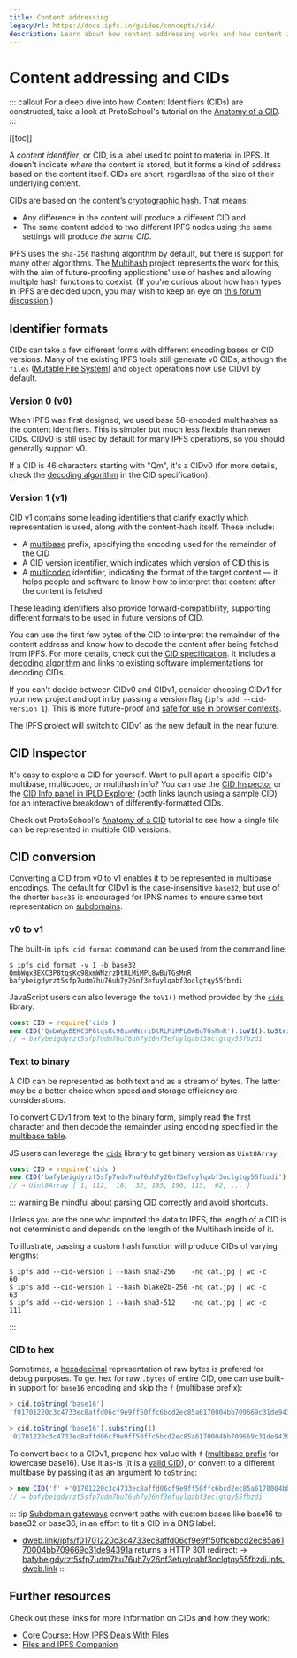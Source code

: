 ```yaml
---
title: Content addressing
legacyUrl: https://docs.ipfs.io/guides/concepts/cid/
description: Learn about how content addressing works and how content identifiers, or CIDs, play a crucial role in IPFS.
---
```


# Content addressing and CIDs

::: callout
For a deep dive into how Content Identifiers (CIDs) are constructed, take a look at ProtoSchool's tutorial on the [Anatomy of a CID](https://proto.school/anatomy-of-a-cid).
:::

[[toc]]

A _content identifier_, or CID, is a label used to point to material in IPFS. It doesn't indicate _where_ the content is stored, but it forms a kind of address based on the content itself. CIDs are short, regardless of the size of their underlying content.

CIDs are based on the content’s [cryptographic hash](/concepts/hashing/). That means:

- Any difference in the content will produce a different CID and
- The same content added to two different IPFS nodes using the same settings will produce _the same CID_.

IPFS uses the `sha-256` hashing algorithm by default, but there is support for many other algorithms. The [Multihash](https://multiformats.io/multihash/) project represents the work for this, with the aim of future-proofing applications' use of hashes and allowing multiple hash functions to coexist. (If you're curious about how hash types in IPFS are decided upon, you may wish to keep an eye on [this forum discussion](https://discuss.ipfs.io/t/who-decides-what-hashing-algorithms-ipfs-allows/6742).)

## Identifier formats

CIDs can take a few different forms with different encoding bases or CID versions. Many of the existing IPFS tools still generate v0 CIDs, although the `files` ([Mutable File System](/concepts/file-systems/#mutable-file-system-mfs)) and `object` operations now use CIDv1 by default.

### Version 0 (v0)

When IPFS was first designed, we used base 58-encoded multihashes as the content identifiers. This is simpler but much less flexible than newer CIDs. CIDv0 is still used by default for many IPFS operations, so you should generally support v0.

If a CID is 46 characters starting with "Qm", it's a CIDv0 (for more details, check the [decoding algorithm](https://github.com/ipld/cid/blob/ef1b2002394b15b1e6c26c30545fd485f2c4c138/README.md#decoding-algorithm) in the CID specification).

### Version 1 (v1)

CID v1 contains some leading identifiers that clarify exactly which representation is used, along with the content-hash itself. These include:

- A [multibase](https://github.com/multiformats/multibase) prefix, specifying the encoding used for the remainder of the CID
- A CID version identifier, which indicates which version of CID this is
- A [multicodec](https://github.com/multiformats/multicodec) identifier, indicating the format of the target content — it helps people and software to know how to interpret that content after the content is fetched

These leading identifiers also provide forward-compatibility, supporting different formats to be used in future versions of CID.

You can use the first few bytes of the CID to interpret the remainder of the content address and know how to decode the content after being fetched from IPFS. For more details, check out the [CID specification](https://github.com/ipld/cid). It includes a [decoding algorithm](https://github.com/ipld/cid/blob/ef1b2002394b15b1e6c26c30545fd485f2c4c138/README.md#decoding-algorithm) and links to existing software implementations for decoding CIDs.

If you can't decide between CIDv0 and CIDv1, consider choosing CIDv1 for your new project and opt in by passing a version flag (`ipfs add --cid-version 1`). This is more future-proof and [safe for use in browser contexts](/how-to/address-ipfs-on-web/#subdomain-gateway).

The IPFS project will switch to CIDv1 as the new default in the near future.


## CID Inspector

It's easy to explore a CID for yourself. Want to pull apart a specific CID's multibase, multicodec, or multihash info? You can use the [CID Inspector](https://cid.ipfs.io/#QmY7Yh4UquoXHLPFo2XbhXkhBvFoPwmQUSa92pxnxjQuPU) or the [CID Info panel in IPLD Explorer](https://explore.ipld.io/#/explore/QmY7Yh4UquoXHLPFo2XbhXkhBvFoPwmQUSa92pxnxjQuPU) (both links launch using a sample CID) for an interactive breakdown of differently-formatted CIDs.

Check out ProtoSchool's [Anatomy of a CID](https://proto.school/anatomy-of-a-cid) tutorial to see how a single file can be represented in multiple CID versions.

## CID conversion

Converting a CID from v0 to v1 enables it to be represented in multibase encodings.
The default for CIDv1 is the case-insensitive `base32`, but use of the shorter `base36` is encouraged for IPNS names to ensure same text representation on [subdomains](/how-to/address-ipfs-on-web/#subdomain-gateway).

### v0 to v1

The built-in `ipfs cid format` command can be used from the command line:

```
$ ipfs cid format -v 1 -b base32 QmbWqxBEKC3P8tqsKc98xmWNzrzDtRLMiMPL8wBuTGsMnR
bafybeigdyrzt5sfp7udm7hu76uh7y26nf3efuylqabf3oclgtqy55fbzdi
```

JavaScript users can also leverage the `toV1()` method provided by the [`cids`](https://www.npmjs.com/package/cids) library:
```js
const CID = require('cids')
new CID('QmbWqxBEKC3P8tqsKc98xmWNzrzDtRLMiMPL8wBuTGsMnR').toV1().toString()
// → bafybeigdyrzt5sfp7udm7hu76uh7y26nf3efuylqabf3oclgtqy55fbzdi
```

### Text to binary

A CID can be represented as both text and as a stream of bytes. The latter may be a better choice when speed and storage efficiency are considerations.

To convert CIDv1 from text to the binary form, simply read the first character
and then decode the remainder using encoding specified in the [multibase table](https://github.com/multiformats/multibase#multibase-table).

JS users can leverage the [`cids`](https://www.npmjs.com/package/cids) library to get binary version as `Uint8Array`:


```js
const CID = require('cids')
new CID('bafybeigdyrzt5sfp7udm7hu76uh7y26nf3efuylqabf3oclgtqy55fbzdi').bytes
// → Uint8Array [ 1, 112,  18,  32, 195, 196, 115,  62, ... ]
```

::: warning Be mindful about parsing CID correctly and avoid shortcuts.

Unless you are the one who imported the data to IPFS, the length of a CID is not deterministic and depends on the length of the Multihash inside of it.

To illustrate, passing a custom hash function will produce CIDs of varying lengths:

```
$ ipfs add --cid-version 1 --hash sha2-256    -nq cat.jpg | wc -c
60
$ ipfs add --cid-version 1 --hash blake2b-256 -nq cat.jpg | wc -c
63
$ ipfs add --cid-version 1 --hash sha3-512    -nq cat.jpg | wc -c
111
```
:::


### CID to hex

Sometimes, a [hexadecimal](https://en.wikipedia.org/wiki/Hexadecimal) representation of raw bytes is prefered for debug purposes.
To get hex for raw `.bytes` of entire CID, one can use built-in support for `base16` encoding and skip the `f` (multibase prefix):

```javascript
> cid.toString('base16')
'f01701220c3c4733ec8affd06cf9e9ff50ffc6bcd2ec85a6170004bb709669c31de94391a'

> cid.toString('base16').substring(1)
'01701220c3c4733ec8affd06cf9e9ff50ffc6bcd2ec85a6170004bb709669c31de94391a' // "cid as hex"
```

To convert back to a CIDv1, prepend hex value with `f` ([multibase prefix](https://github.com/multiformats/multibase#multibase-table) for lowercase base16).
Use it as-is (it is a [valid CID](https://ipfs.io/ipfs/f01701220c3c4733ec8affd06cf9e9ff50ffc6bcd2ec85a6170004bb709669c31de94391a)), or convert to a different multibase by passing it as an argument to `toString`:

```javascript
> new CID('f' +'01701220c3c4733ec8affd06cf9e9ff50ffc6bcd2ec85a6170004bb709669c31de94391a').toString('base32')
// → bafybeigdyrzt5sfp7udm7hu76uh7y26nf3efuylqabf3oclgtqy55fbzdi
```

::: tip
[Subdomain gateways](/how-to/address-ipfs-on-web/#subdomain-gateway) convert paths with custom bases like base16 to base32 or base36, in an effort to fit a CID in a DNS label:
- [dweb.link/ipfs/f01701220c3c4733ec8affd06cf9e9ff50ffc6bcd2ec85a6170004bb709669c31de94391a](https://dweb.link/ipfs/f01701220c3c4733ec8affd06cf9e9ff50ffc6bcd2ec85a6170004bb709669c31de94391a)
  returns a HTTP 301 redirect:
  → [bafybeigdyrzt5sfp7udm7hu76uh7y26nf3efuylqabf3oclgtqy55fbzdi.ipfs.dweb.link](https://bafybeigdyrzt5sfp7udm7hu76uh7y26nf3efuylqabf3oclgtqy55fbzdi.ipfs.dweb.link/)
:::


## Further resources

Check out these links for more information on CIDs and how they work:

- [Core Course: How IPFS Deals With Files](https://www.youtube.com/watch?v=Z5zNPwMDYGg)
- [Files and IPFS Companion](https://www.youtube.com/watch?v=OCv5PvLnk-Y)
